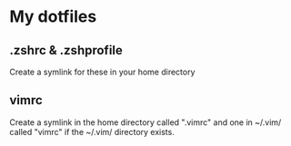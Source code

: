 # My dotfiles

## .zshrc & .zshprofile
Create a symlink for these in your home directory

## vimrc
Create a symlink in the home directory called ".vimrc" and one in ~/.vim/ called "vimrc" if the ~/.vim/ directory exists.
